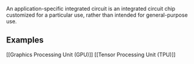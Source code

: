 An application-specific integrated circuit is an integrated circuit chip customized for a particular use, rather than intended for general-purpose use. 
## Examples
[[Graphics Processing Unit (GPU)]]
[[Tensor Processing Unit (TPU)]]